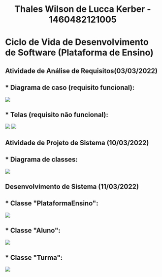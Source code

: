 <h1 align=center> Thales Wilson de Lucca Kerber - 1460482121005</h1>

<h1>Ciclo de Vida de Desenvolvimento de Software
                        (Plataforma de Ensino)</h1>

<h2>Atividade de Análise de Requisitos(03/03/2022)</h2>

<h2>* Diagrama de caso (requisito funcional): </h2>

  <img src="março/03-03-2022/Diagrama-de-Casos.png"/>
  
<h2>* Telas (requisito não funcional): </h2>

  <img src="março/03-03-2022/Tela-Aluno.png"/>
  <img src="março/03-03-2022/Tela-Professor.png"/>

<h2>Atividade de Projeto de Sistema (10/03/2022)</h2>

<h2>* Diagrama de classes: </h2>

  <img src="março/03-03-2022/20220311_073751.jpg"/>

<h2>Desenvolvimento de Sistema (11/03/2022)</h2>

<h2>* Classe "PlataformaEnsino": </h2>

  <img src="março/03-03-2022/classe_PlataformaEnsino.png"/>
  
<h2>* Classe "Aluno": </h2>

  <img src="março/03-03-2022/classe_Aluno.png"/>
    
<h2>* Classe "Turma": </h2>

  <img src="março/03-03-2022/classe_Turma.png"/>
